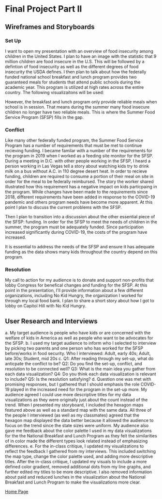 # Final Project Part II

## Wireframes and Storyboards
### Set Up
I want to open my presentation with an overview of food insecurity among children in the United States. I plan to have an image with the statistic that 9 million children are food insecure in the U.S. This will be followed by a defintion of food insecurity as well as the different degrees of food insecurity the USDA defines. I then plan to talk about how the federally funded national school breakfast and lunch program provides two guaranteed meals for students that attend public schools during the academic year. This program is utilized at high rates across the entire country. The following visualizaitons will be used:
<div class="flourish-embed flourish-map" data-src="visualisation/11351395"><script src="https://public.flourish.studio/resources/embed.js"></script></div>
<div class="flourish-embed flourish-map" data-src="visualisation/11351091"><script src="https://public.flourish.studio/resources/embed.js"></script></div>
<div class="flourish-embed flourish-chart" data-src="visualisation/11351175"><script src="https://public.flourish.studio/resources/embed.js"></script></div>
<div class="flourish-embed flourish-chart" data-src="visualisation/11350945"><script src="https://public.flourish.studio/resources/embed.js"></script></div>

However, the breakfast and lunch program only provide reliable meals when school is in session. That means during the summer many food insecure children no longer have two reliable meals. This is where the Summer Food Service Program (SFSP) fills in the gap. 
<div class="flourish-embed flourish-map" data-src="visualisation/11351347"><script src="https://public.flourish.studio/resources/embed.js"></script></div>
<div class="flourish-embed flourish-chart" data-src="visualisation/11351368"><script src="https://public.flourish.studio/resources/embed.js"></script></div>

### Conflict
Like many other federally funded program, the Summer Food Service Program has a number of requirements that must be met to continue recieving funding. I became familar with a number of the requirements for the program in 2019 when I worked as a feeding site monitor for the SFSP. During a meeting in D.C. with other people working in the SFSP, I heard a person working in Las Vegas tell a story about watching kids try to drink milk on a bus without A.C. in 110 degree desert heat. In order to recieve funding, children are required to consume a portion of their meal on site in order for the meal to be federally reimbursed. The story the worker shared illustrated how this requirement has a negative impact on kids particpaing in the program. While changes have been made to the requirements since 2018, different requirements have been added in response to the COVID-19 pandemic and others program needs have become more apparent. At this point I plan to discuss the current problems with the SFSP.

Then I plan to transition into a discussion about the other essential piece of the SFSP: funding. In order for the SFSP to meet the needs of children in the summer, the program must be adequately funded. Since participation increased significantly during COVID-19, the costs of the program have increased.
<div class="flourish-embed flourish-chart" data-src="visualisation/11377619"><script src="https://public.flourish.studio/resources/embed.js"></script></div>
It is essential to address the needs of the SFSP and ensure it has adequate funding as the data shows many kids throughout the country depend on this program.

### Resolution
My call to action for my audience is to donate and support non-profits that lobby Congress for benefical changes and funding for the SFSP. At this point in the presentation, I'll provide information about a few different organizations, including No Kid Hungry, the organization I worked for through my local food bank. I plan to share a short story about how I got to lobby on Capitol Hill with No Kid Hungry.

## User Research and Interviews
a. My target audience is people who have kids or are concerned with the welfare of kids in America as well as people who want to be advocates for the SFSP.
b. I used my target audience to inform who I selected to interview by picking two parents and one person who has worked for the SFSP before/works in food security. 
Who I interviewed: Adult, early 40s; Adult, late 30s; Student, mid 20s
c. Q1: After reading through my set-up, what do anticpate the conflict to be?
Q2: Do you find the set-up, conflict, and resolution to be connected well?
Q3: What is the main idea you gather from each data visualization?
Q4: Do you think each data visualization is relevant to include?
Q5: Is the resolution satisfying? 
d. Question one was met with promising responses, but I gathered that I should emphasis the role COVID-19 played in the increased need for the program in the set-up more. My audience agreed I could use more descriptive titles for my data visualizations as they were originally just about the count instead of the trend. When I presented my storyboard, I included the hexagon maps featured above as well as a standard map with the same data. All three of the people I interviewed (as well as my classmates) agreed that the hexagon map displayed the data better because it allowed the audience to focus on the trend since the state sizes were uniform. My audience also gave me feedback about the color palette I used in my data visualizations for the the National Breakfast and Lunch Program as they felt the similarities of in color made the different types look related instead of emphasizing differences.
e. For the in-class critique, I updated my visualizations to reflect the feedback I gathered from my interviews. This included switching the map type, change the color palette used, and adding more descriptive titles. After the in-class critique, I updated my visuals to include a more defined color gradient, removed additional dots from my line graphs, and further edited my titles to be more descriptive. I also removed information about paid and reduced lunches in the visualization about the National Breakfast and Lunch Program to make the visualizations more clear. 

[Home Page]( https://cblue19.github.io/Casaus-Portfolio/)
